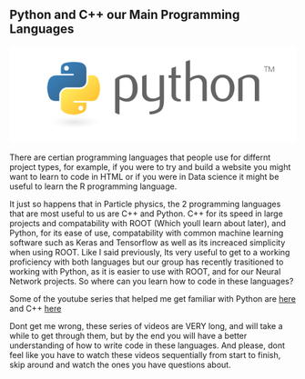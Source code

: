 ## Python and C++ our Main Programming Languages

![python logo](img/python_logo.png)

There are certian programming languages that people use for differnt project types, for example,
if you were to try and build a website you might want to learn to code in HTML or if you were in Data science it might
be useful to learn the R programming language.

It just so happens that in Particle physics, the 2 programming languages that are most useful to us are
C++ and Python. C++ for its speed in large projects and compatability with ROOT (Which youll learn about later),
and Python, for its ease of use, compatability with common machine learning software such as Keras and Tensorflow as well
as its increaced simplicity when using ROOT. Like I said previously, Its very useful to get to a working proficiency 
with both languages but our group has recently trasitioned to working with Python, as it is easier to use with ROOT, and for 
our Neural Network projects. So where can you learn how to code in these languages?

Some of the youtube series that helped me get familiar with Python are [here](https://www.youtube.com/watch?v=YYXdXT2l-Gg&list=PL-osiE80TeTt2d9bfVyTiXJA-UTHn6WwU) 
and C++ [here](https://www.youtube.com/watch?v=tvC1WCdV1XU&list=PLAE85DE8440AA6B83)

Dont get me wrong, these series of videos are VERY long, and will take a while to get through them, 
but by the end you will have a better understanding of how to write code in these languages. 
And please, dont feel like you have to watch these videos sequentially from start to finish,
skip around and watch the ones you have questions about.
